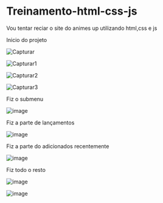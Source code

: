 # Treinamento-html-css-js
Vou tentar reciar o site do animes up utilizando html,css e js

Inicio do projeto
   
   ![Capturar](https://user-images.githubusercontent.com/96635752/162526611-13350b9a-93be-43cf-9072-f6c789b83b35.PNG)

   ![Capturar1](https://user-images.githubusercontent.com/96635752/162526653-fe311307-5d9d-4e06-b5d4-31abc243c3af.PNG)


   ![Capturar2](https://user-images.githubusercontent.com/96635752/162526722-8c521018-d6c8-469c-baf1-5a46cd6de3d7.PNG)

   ![Capturar3](https://user-images.githubusercontent.com/96635752/162526949-0db5c5f0-3921-4cd9-ba83-ae879d6eb339.PNG)

Fiz o submenu

  ![image](https://user-images.githubusercontent.com/96635752/162581722-0747e707-a41b-4327-981c-5f54c55e0c70.png)
  
Fiz a parte de lançamentos
  
  ![image](https://user-images.githubusercontent.com/96635752/162593009-c76ddcdc-ce46-419c-88fa-a27934b25adc.png)

Fiz a parte do adicionados recentemente
   
   ![image](https://user-images.githubusercontent.com/96635752/162649742-77008db4-b688-41f3-931f-1459dd3155a5.png)
   
Fiz todo o resto 

   ![image](https://user-images.githubusercontent.com/96635752/163009193-212f4abd-4de1-4067-8d68-0fb14283012d.png)

   ![image](https://user-images.githubusercontent.com/96635752/163009413-32132ca5-0db9-4ae0-a72a-81672b7b3675.png)


